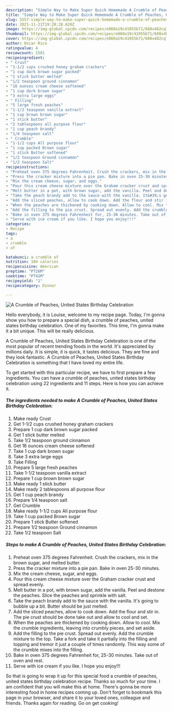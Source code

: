 ```yaml
---
description: "Simple Way to Make Super Quick Homemade A Crumble of Peaches, United States Birthday Celebration"
title: "Simple Way to Make Super Quick Homemade A Crumble of Peaches, United States Birthday Celebration"
slug: 5557-simple-way-to-make-super-quick-homemade-a-crumble-of-peaches-united-states-birthday-celebration
date: 2021-11-21T19:28:28.620Z
image: https://img-global.cpcdn.com/recipes/e860a19c41955b71/680x482cq70/a-crumble-of-peaches-united-states-birthday-celebration-recipe-main-photo.jpg
thumbnail: https://img-global.cpcdn.com/recipes/e860a19c41955b71/680x482cq70/a-crumble-of-peaches-united-states-birthday-celebration-recipe-main-photo.jpg
cover: https://img-global.cpcdn.com/recipes/e860a19c41955b71/680x482cq70/a-crumble-of-peaches-united-states-birthday-celebration-recipe-main-photo.jpg
author: Oscar Rice
ratingvalue: 4
reviewcount: 1581
recipeingredient:
- " Crust"
- "1-1/2 cups crushed honey graham crackers"
- "1 cup dark brown sugar packed"
- "1 stick butter melted"
- "1/2 teaspoon ground cinnamon"
- "16 ounces cream cheese softened"
- "1 cup dark brown sugar"
- "3 extra large eggs"
- " Filling"
- "5 large fresh peaches"
- "1-1/2 teaspoon vanilla extract"
- "1 cup brown brown sugar"
- "1 stick butter"
- "2 tablespoons all purpose flour"
- "1 cup peach brandy"
- "1/4 teaspoon salt"
- " Crumble"
- "1-1/2 cups All purpose flour"
- "1 cup packed Brown sugar"
- "1 stick Butter softened"
- "1/2 teaspoon Ground cinnamon"
- "1/2 teaspoon Salt"
recipeinstructions:
- "Preheat oven 375 degrees Fahrenheit. Crush the crackers, mix in the brown sugar, and melted butter."
- "Press the cracker mixture into a pie pan. Bake in oven 25-30 minutes."
- "Mix the cream cheese, sugar, and eggs."
- "Pour this cream cheese mixture over the Graham cracker crust and spread evenly."
- "Melt butter in a pot, with brown sugar, add the vanilla. Peel and destone the peaches. Slice the peaches and sprinkle with salt."
- "Take the peach brandy add to the sauce with the vanilla. It&#39;s going to bubble up a bit. Butter should be just melted."
- "Add the sliced peaches, allow to cook down. Add the flour and stir in. The pie crust should be done take out and allow to cool and set."
- "When the peaches are thickened by cooking down. Allow to cool. Mix the crumble ingredients, leaving into crumbly pieces, and set aside."
- "Add the filling to the pie crust. Spread out evenly. Add the crumble mixture to the top. Take a fork and take it partially into the filling and topping and tremor it just a couple of times randomly. This way some of the crumble mixes into the filling."
- "Bake in oven 375 degrees Fahrenheit for, 25-30 minutes. Take out of oven and rest."
- "Serve with ice cream if you like. I hope you enjoy!!!"
categories:
- Recipe
tags:
- a
- crumble
- of

katakunci: a crumble of 
nutrition: 104 calories
recipecuisine: American
preptime: "PT26M"
cooktime: "PT42M"
recipeyield: "1"
recipecategory: Dinner

---
```



![A Crumble of Peaches, United States Birthday Celebration](https://img-global.cpcdn.com/recipes/e860a19c41955b71/680x482cq70/a-crumble-of-peaches-united-states-birthday-celebration-recipe-main-photo.jpg)

Hello everybody, it is Louise, welcome to my recipe page. Today, I'm gonna show you how to prepare a special dish, a crumble of peaches, united states birthday celebration. One of my favorites. This time, I'm gonna make it a bit unique. This will be really delicious.



A Crumble of Peaches, United States Birthday Celebration is one of the most popular of recent trending foods in the world. It's appreciated by millions daily. It is simple, it is quick, it tastes delicious. They are fine and they look fantastic. A Crumble of Peaches, United States Birthday Celebration is something that I have loved my entire life.


To get started with this particular recipe, we have to first prepare a few ingredients. You can have a crumble of peaches, united states birthday celebration using 22 ingredients and 11 steps. Here is how you can achieve it.

<!--inarticleads1-->

##### The ingredients needed to make A Crumble of Peaches, United States Birthday Celebration:

1. Make ready  Crust
1. Get 1-1/2 cups crushed honey graham crackers
1. Prepare 1 cup dark brown sugar packed
1. Get 1 stick butter melted
1. Take 1/2 teaspoon ground cinnamon
1. Get 16 ounces cream cheese softened
1. Take 1 cup dark brown sugar
1. Take 3 extra large eggs
1. Take  Filling
1. Prepare 5 large fresh peaches
1. Take 1-1/2 teaspoon vanilla extract
1. Prepare 1 cup brown brown sugar
1. Make ready 1 stick butter
1. Make ready 2 tablespoons all purpose flour
1. Get 1 cup peach brandy
1. Prepare 1/4 teaspoon salt
1. Get  Crumble
1. Make ready 1-1/2 cups All purpose flour
1. Take 1 cup packed Brown sugar
1. Prepare 1 stick Butter softened
1. Prepare 1/2 teaspoon Ground cinnamon
1. Take 1/2 teaspoon Salt




<!--inarticleads2-->

##### Steps to make A Crumble of Peaches, United States Birthday Celebration:

1. Preheat oven 375 degrees Fahrenheit. Crush the crackers, mix in the brown sugar, and melted butter.
1. Press the cracker mixture into a pie pan. Bake in oven 25-30 minutes.
1. Mix the cream cheese, sugar, and eggs.
1. Pour this cream cheese mixture over the Graham cracker crust and spread evenly.
1. Melt butter in a pot, with brown sugar, add the vanilla. Peel and destone the peaches. Slice the peaches and sprinkle with salt.
1. Take the peach brandy add to the sauce with the vanilla. It&#39;s going to bubble up a bit. Butter should be just melted.
1. Add the sliced peaches, allow to cook down. Add the flour and stir in. The pie crust should be done take out and allow to cool and set.
1. When the peaches are thickened by cooking down. Allow to cool. Mix the crumble ingredients, leaving into crumbly pieces, and set aside.
1. Add the filling to the pie crust. Spread out evenly. Add the crumble mixture to the top. Take a fork and take it partially into the filling and topping and tremor it just a couple of times randomly. This way some of the crumble mixes into the filling.
1. Bake in oven 375 degrees Fahrenheit for, 25-30 minutes. Take out of oven and rest.
1. Serve with ice cream if you like. I hope you enjoy!!!




So that is going to wrap it up for this special food a crumble of peaches, united states birthday celebration recipe. Thanks so much for your time. I am confident that you will make this at home. There's gonna be more interesting food in home recipes coming up. Don't forget to bookmark this page in your browser, and share it to your loved ones, colleague and friends. Thanks again for reading. Go on get cooking!
